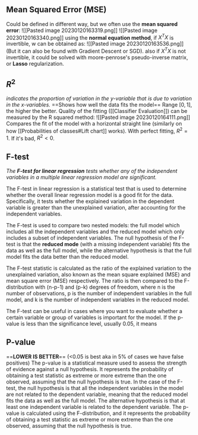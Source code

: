 ## Mean Squared Error (MSE)
Could be defined in different way, but we often use the **mean squared error**:
![[Pasted image 20230120163319.png]]
![[Pasted image 20230120163340.png]]
using the **normal equation method**, if $X^{T}X$ is invertible, w can be obtained as:
![[Pasted image 20230120163536.png]]
(But it can also be found with Gradient Descent or SGD).
also if $X^{T}X$ is not invertible, it could be solved with moore-penrose's pseudo-inverse matrix, or **Lasso** regularization.

## $R^{2}$
_indicates the proportion of variation in the y-variable that is due to variation in the x-variables._
==Shows how well the data fits the model==
Range $[0,1]$, the higher the better.
Quality of the fitting ([[Classifier Evaluation]]) can be measured by the R squared method:
![[Pasted image 20230120164111.png]]
Compares the fit of the model with a horizontal straight line (similarly on how [[Probabilities of classes#Lift chart]] works).
With perfect fitting, $R^{2}=1$. If it's bad, $R^{2}<0$.


## F-test
_The **F-test for linear regression** tests whether any of the independent variables in a multiple linear regression model are significant._

The F-test in linear regression is a statistical test that is used to determine whether the overall linear regression model is a good fit for the data. Specifically, it tests whether the explained variation in the dependent variable is greater than the unexplained variation, after accounting for the independent variables.

The F-test is used to compare two nested models: the full model which includes all the independent variables and the reduced model which only includes a subset of independent variables. The null hypothesis of the F-test is that the **reduced mode** (with a missing independent variable) fits the data as well as the full model, while the alternative hypothesis is that the full model fits the data better than the reduced model.

The F-test statistic is calculated as the ratio of the explained variation to the unexplained variation, also known as the mean square explained (MSE) and mean square error (MSE) respectively. The ratio is then compared to the F-distribution with (n-p-1) and (p-k) degrees of freedom, where n is the number of observations, p is the number of independent variables in the full model, and k is the number of independent variables in the reduced model.

The F-test can be useful in cases where you want to evaluate whether a certain variable or group of variables is important for the model. If the p-value is less than the significance level, usually 0.05, it means

## P-value
==**LOWER IS BETTER**== (<0.05 is best aka in 5% of cases we have false positives)
The p-value is a statistical measure used to assess the strength of evidence against a null hypothesis. It represents the probability of obtaining a test statistic as extreme or more extreme than the one observed, assuming that the null hypothesis is true.
In the case of the F-test, the null hypothesis is that all the independent variables in the model are not related to the dependent variable, meaning that the reduced model fits the data as well as the full model. The alternative hypothesis is that at least one independent variable is related to the dependent variable. The p-value is calculated using the F-distribution, and it represents the probability of obtaining a test statistic as extreme or more extreme than the one observed, assuming that the null hypothesis is true.